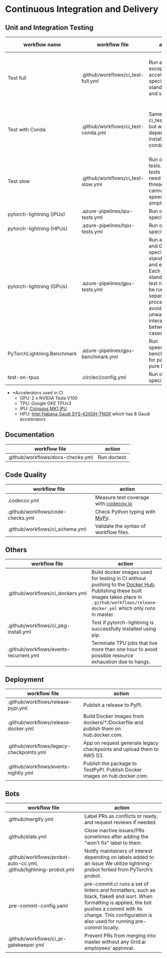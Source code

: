 <!-- Note: This document cannot be in `.github/README.md` because it will overwrite the repo README.md -->

# Continuous Integration and Delivery

## Unit and Integration Testing

| workflow name              | workflow file                       | action                                                                                                                                                                      | accelerator\* | (Python, PyTorch)                                | OS                  |
| -------------------------- | ----------------------------------- | --------------------------------------------------------------------------------------------------------------------------------------------------------------------------- | ------------- | ------------------------------------------------ | ------------------- |
| Test full                  | .github/workflows/ci_test-full.yml  | Run all tests except for accelerator-specific, standalone and slow tests.                                                                                                   | CPU           | (3.7, 1.8), (3.7, 1.11), (3.9, 1.8), (3.9, 1.12) | linux, mac, windows |
| Test with Conda            | .github/workflows/ci_test-conda.yml | Same as ci_test-full.yml but with dependencies installed with conda.                                                                                                        | CPU           | (3.8, 1.8), (3.8, 1.9), (3.8, 1.10), (3.9, 1.12) | linux               |
| Test slow                  | .github/workflows/ci_test-slow.yml  | Run only slow tests. Slow tests usually need to spawn threads and cannot be speed up or simplified.                                                                         | CPU           | (3.7, 1.8)                                       | linux, mac, windows |
| pytorch-lightning (IPUs)   | .azure-pipelines/ipu-tests.yml      | Run only IPU-specific tests.                                                                                                                                                | IPU           | (3.8, 1.9)                                       | linux               |
| pytorch-lightning (HPUs)   | .azure-pipelines/hpu-tests.yml      | Run only HPU-specific tests.                                                                                                                                                | HPU           | (3.8, 1.10)                                      | linux               |
| pytorch-lightning (GPUs)   | .azure-pipelines/gpu-tests.yml      | Run all CPU and GPU-specific tests, standalone, and examples. Each standalone test needs to be run in separate processes to avoid unwanted interactions between test cases. | GPU           | (3.9, 1.12)                                      | linux               |
| PyTorchLightning.Benchmark | .azure-pipelines/gpu-benchmark.yml  | Run speed/memory benchmarks for parity with pure PyTorch.                                                                                                                   | GPU           | (3.9, 1.12)                                      | linux               |
| test-on-tpus               | .circleci/config.yml                | Run only TPU-specific tests.                                                                                                                                                | TPU           | (3.7, 1.9)                                       | linux               |

- \*Accelerators used in CI
  - GPU: 2 x NVIDIA Tesla V100
  - TPU: Google GKE TPUv3
  - IPU: [Colossus MK1 IPU](https://www.graphcore.ai/products/ipu)
  - HPU: [Intel Habana Gaudi SYS-420GH-TNGR](https://www.supermicro.com/en/products/system/AI/4U/SYS-420GH-TNGR) which has 8 Gaudi accelerators

## Documentation

| workflow file                     | action       |
| --------------------------------- | ------------ |
| .github/workflows/docs-checks.yml | Run doctest. |

## Code Quality

| workflow file                     | action                                                                                                |
| --------------------------------- | ----------------------------------------------------------------------------------------------------- |
| .codecov.yml                      | Measure test coverage with [codecov.io](https://app.codecov.io/gh/PyTorchLightning/pytorch-lightning) |
| .github/workflows/code-checks.yml | Check Python typing with [MyPy](https://mypy.readthedocs.io/en/stable/).                              |
| .github/workflows/ci_schema.yml   | Validate the syntax of workflow files.                                                                |

## Others

| workflow file                          | action                                                                                                                                                                                                                                                      |
| -------------------------------------- | ----------------------------------------------------------------------------------------------------------------------------------------------------------------------------------------------------------------------------------------------------------- |
| .github/workflows/ci_dockers.yml       | Build docker images used for testing in CI without pushing to the [Docker Hub](https://hub.docker.com/r/pytorchlightning/pytorch_lightning). Publishing these built images takes place in `.github/workflows/release-docker.yml` which only runs in master. |
| .github/workflows/ci_pkg-install.yml   | Test if pytorch-lightning is successfully installed using pip.                                                                                                                                                                                              |
| .github/workflows/events-recurrent.yml | Terminate TPU jobs that live more than one hour to avoid possible resource exhaustion due to hangs.                                                                                                                                                         |

## Deployment

| workflow file                            | action                                                                             |
| ---------------------------------------- | ---------------------------------------------------------------------------------- |
| .github/workflows/release-pypi.yml       | Publish a release to PyPI.                                                         |
| .github/workflows/release-docker.yml     | Build Docker images from dockers/\*/Dockerfile and publish them on hub.docker.com. |
| .github/workflows/legacy-checkpoints.yml | App on request generate legacy checkpoints and upload them to AWS S3.              |
| .github/workflows/events-nightly.yml     | Publish the package to TestPyPI. Publish Docker images on hub.docker.com.          |

## Bots

| workflow file                                                      | action                                                                                                                                                                                                                    |
| ------------------------------------------------------------------ | ------------------------------------------------------------------------------------------------------------------------------------------------------------------------------------------------------------------------- |
| .github/mergify.yml                                                | Label PRs as conflicts or ready, and request reviews if needed.                                                                                                                                                           |
| .github/stale.yml                                                  | Close inactive issues/PRs sometimes after adding the "won't fix" label to them.                                                                                                                                           |
| .github/workflows/probot-auto-cc.yml, .github/lightning-probot.yml | Notify maintainers of interest depending on labels added to an issue We utilize lightning-probot forked from PyTorch’s probot.                                                                                            |
| .pre-commit-config.yaml                                            | pre-commit.ci runs a set of linters and formatters, such as black, flake8 and isort. When formatting is applied, the bot pushes a commit with its change. This configuration is also used for running pre-commit locally. |
| .github/workflows/ci_pr-gatekeeper.yml                             | Prevent PRs from merging into master without any Grid.ai employees’ approval.                                                                                                                                             |
